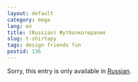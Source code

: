 ```yaml
---
layout: default
category: mega
lang: en
title: (Russian) Футболкотерапия
slug: t-shirtapy
tags: design friends fun 
postid: 136
---
```

<p>Sorry, this entry is only available in <a href="/mega/export/getposts.php">Russian</a>.</p>